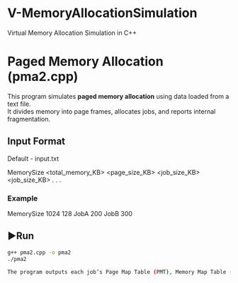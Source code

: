 # V-MemoryAllocationSimulation
Virtual Memory Allocation Simulation in C++

# Paged Memory Allocation (pma2.cpp)

This program simulates **paged memory allocation** using data loaded from a text file.  
It divides memory into page frames, allocates jobs, and reports internal fragmentation.

## Input Format
Default - input.txt

MemorySize <total_memory_KB> <page_size_KB>
<JobName> <job_size_KB>
<JobName2> <job_size_KB>
.
.
.

### Example

MemorySize 1024 128
JobA 200
JobB 300


## ▶Run
```bash
g++ pma2.cpp -o pma2
./pma2

The program outputs each job’s Page Map Table (PMT), Memory Map Table (MMT), and internal fragmentation details.

